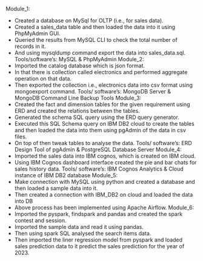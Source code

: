 Module_1:
-	Created a database on MySql for OLTP (i.e., for sales data).
-	Created a sales_data table and then loaded the data into it using PhpMyAdmin GUI.
-	Queried the results from MySQL CLI to check the total number of records in it.
-	And using mysqldump command export the data into sales_data.sql.
Tools/software’s: MySQL & PhpMyAdmin
Module_2:
-	Imported the catalog database which is json format.
-	In that there is collection called electronics and performed aggregate operation on that data.
-	Then exported the collection i.e., electronics data into csv format using mongoexport command.
 Tools/ software’s: MongoDB Server & MongoDB Command Line Backup Tools
Module_3:
-	Created the fact and dimension tables for the given requirement using ERD and created the relations between the tables.
-	Generated the schema SQL query using the ERD query generator.
-	Executed this SQL Schema query on IBM DB2 cloud to create the tables and then loaded the data into them using pgAdmin of the data in csv files.
-	On top of then tweak tables to analyse the data. 
Tools/ software’s: ERD Design Tool of pgAdmin & PostgreSQL Database Server
Module_4:
-	Imported the sales data into IBM cognos, which is created on IBM cloud.
-	Using IBM Cognos dashboard interface created the pie and bar chats for sales history data.
Tools/ software’s: IBM Cognos Analytics & Cloud instance of IBM DB2 database
Module_5: 
-	Make connection with MySQL using python and created a database and then loaded a sample data into it.
-	Then created a connection with IBM_DB2 on cloud and loaded the data into DB
-	Above process has been implemented using Apache Airflow.
Module_6:
-	Imported the pyspark, findspark and pandas and created the spark contest and session.
-	Imported the sample data and read it using pandas.
-	Then using spark SQL analysed the search items data.
-	Then imported the liner regression model from pyspark and loaded sales prediction data to it predict the sales prediction for the year of 2023.
